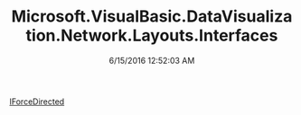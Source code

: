 ﻿---
title: Microsoft.VisualBasic.DataVisualization.Network.Layouts.Interfaces
date: 6/15/2016 12:52:03 AM
---

[IForceDirected](T-Microsoft.VisualBasic.DataVisualization.Network.Layouts.Interfaces.IForceDirected.html)
